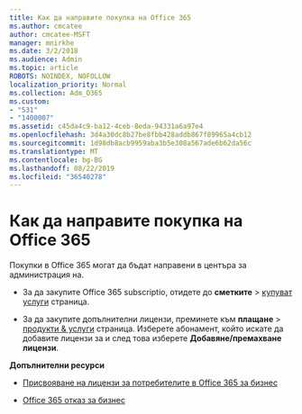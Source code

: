 ```yaml
---
title: Как да направите покупка на Office 365
ms.author: cmcatee
author: cmcatee-MSFT
manager: mnirkhe
ms.date: 3/2/2018
ms.audience: Admin
ms.topic: article
ROBOTS: NOINDEX, NOFOLLOW
localization_priority: Normal
ms.collection: Adm_O365
ms.custom:
- "531"
- "1400007"
ms.assetid: c45da4c9-ba12-4ceb-8eda-94331a6a97e4
ms.openlocfilehash: 3d4a30dc8b27be8fbb428addb867f89965a4cb12
ms.sourcegitcommit: 1d98db8acb9959aba3b5e308a567ade6b62da56c
ms.translationtype: MT
ms.contentlocale: bg-BG
ms.lasthandoff: 08/22/2019
ms.locfileid: "36540278"
---
```

# <a name="how-to-make-an-office-365-purchase"></a>Как да направите покупка на Office 365

Покупки в Office 365 могат да бъдат направени в центъра за администрация на.
  
- За да закупите Office 365 subscriptio, отидете до **сметките** \> [купуват услуги](https://go.microsoft.com/fwlink/p/?linkid=868433) страница.

- За да закупите допълнителни лицензи, преминете към **плащане** \> [продукти & услуги](https://go.microsoft.com/fwlink/p/?linkid=842054) страница. Изберете абонамент, който искате да добавите лицензи за и след това изберете **Добавяне/премахване лицензи**.
  
 **Допълнителни ресурси**
  
- [Присвояване на лицензи за потребителите в Office 365 за бизнес](https://docs.microsoft.com/office365/admin/subscriptions-and-billing/assign-licenses-to-users)

- [Office 365 отказ за бизнес](https://docs.microsoft.com/office365/admin/subscriptions-and-billing/cancel-your-subscription)